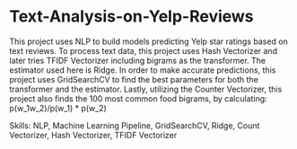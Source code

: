 # Text-Analysis-on-Yelp-Reviews
This project uses NLP to build models predicting Yelp star ratings based on text reviews. To process text data, this project uses Hash Vectorizer and later tries TFIDF Vectorizer including bigrams as the transformer. The estimator used here is Ridge. In order to make accurate predictions, this project uses GridSearchCV to find the best parameters for both the transformer and the estimator. Lastly, utilizing the Counter Vectorizer, this project also finds the 100 most common food bigrams, by calculating: p(w_1w_2)/p(w_1) * p(w_2)

Skills:
NLP, Machine Learning Pipeline, GridSearchCV, Ridge, Count Vectorizer, Hash Vectorizer, TFIDF Vectorizer
